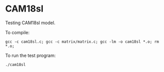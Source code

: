 # CAM18sl
Testing CAM18sl model.

To compile:
```
gcc -c cam18sl.c; gcc -c matrix/matrix.c; gcc -lm -o cam18sl *.o; rm *.o;
```

To run the test program:
```
./cam18sl
```